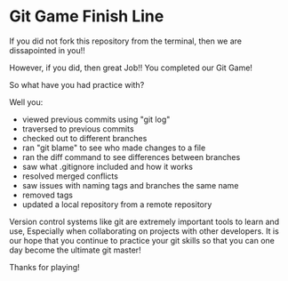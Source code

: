 Git Game Finish Line
==========

If you did not fork this repository from the terminal, then we are dissapointed in you!!

However, if you did, then great Job!!
You completed our Git Game!

So what have you had practice with?

Well you:

- viewed previous commits using "git log"
- traversed to previous commits
- checked out to different branches
- ran "git blame" to see who made changes to a file
- ran the diff command to see differences between branches
- saw what .gitignore included and how it works
- resolved merged conflicts
- saw issues with naming tags and branches the same name
- removed tags
- updated a local repository from a remote repository
 
Version control systems like git are extremely important tools to learn and use, 
Especially when collaborating on projects with other developers. 
It is our hope that you continue to practice your git skills so that you can one day become the ultimate git master!

Thanks for playing!
